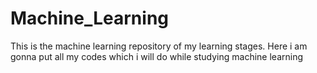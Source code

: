 # Machine_Learning
This is the machine learning repository of my learning stages. Here i am gonna put all my codes which i will do while studying machine learning
